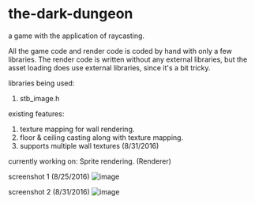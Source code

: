 # the-dark-dungeon
a game with the application of raycasting.

All the game code and render code is coded by hand with only a few libraries. The render code is written without any external libraries, but the asset loading does use external libraries, since it's a bit tricky.

libraries being used:
1. stb_image.h 
 
existing features:
 1. texture mapping for wall rendering. 
 2. floor & ceiling casting along with texture mapping.
 3. supports multiple wall textures (8/31/2016)

currently working on: Sprite rendering. (Renderer)
 
 screenshot 1 (8/25/2016) 
![image](https://cloud.githubusercontent.com/assets/16845654/17989412/e3b28ef6-6ae1-11e6-8c19-44c8a2f1dd0e.png)

 screenshot 2 (8/31/2016)
![image](https://cloud.githubusercontent.com/assets/16845654/18156915/dc756310-6fce-11e6-9cf2-fa83e0385250.png)
